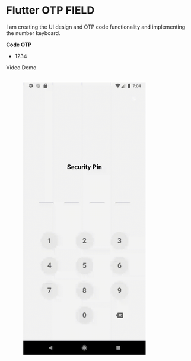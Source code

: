 # Flutter OTP FIELD

I am creating the UI design and OTP code functionality and implementing the number keyboard.

**Code OTP**

-   1234

Video Demo

<br />
<div>
  &emsp;&emsp;&emsp;
  <img src="https://github.com/RadityaRevanto/otp-field/blob/develop/assets/video_demo.gif" width="330">
</div>
<br />
